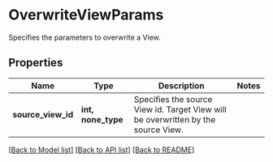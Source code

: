 # OverwriteViewParams

Specifies the parameters to overwrite a View.

## Properties
Name | Type | Description | Notes
------------ | ------------- | ------------- | -------------
**source_view_id** | **int, none_type** | Specifies the source View id. Target View will be overwritten by the source View. | 

[[Back to Model list]](../README.md#documentation-for-models) [[Back to API list]](../README.md#documentation-for-api-endpoints) [[Back to README]](../README.md)


